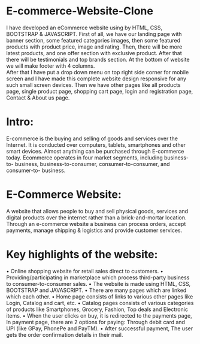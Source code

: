 # E-commerce-Website-Clone

I have developed an eCommerce website using by HTML, CSS, BOOTSTRAP &amp; JAVASCRIPT. First of all, we have our landing page with banner section, some featured categories images, then some featured products with product price, image and rating. Then, there will be more latest products, and one offer section with exclusive product. After that there will be testimonials and top brands section. At the bottom of website we will make footer with 4 columns.  
After that I have put a drop down menu on top right side corner for mobile screen and I have made this complete website design responsive for any such small screen devices. Then we have other pages like all products page, single product page, shopping cart page, login and registration page, Contact &amp; About us page.


# Intro:

E-commerce is the buying and selling of goods and services over the Internet. It is conducted over computers, tablets, smartphones and other smart devices.
Almost anything can be purchased through E-commerce today.
Ecommerce operates in four market segments, including business-to- business, business-to-consumer, consumer-to-consumer, and consumer-to- business.


# E-Commerce Website:

A website that allows people to buy and sell physical goods, services and digital products over the internet rather than a brick-and-mortar location.
Through an e-commerce website a business can process orders, accept payments, manage shipping & logistics and provide customer services.


# Key highlights of the website:

•	Online shopping website for retail sales direct to customers.
•	Providing/participating in marketplace which process third-party business to consumer-to-consumer sales.
•	The website is made using HTML, CSS, BOOTSTRAP and JAVASCRIPT.
•	There are many pages which are linked which each other.
•	Home page consists of links to various other pages like Login, Catalog and cart, etc.
•	Catalog pages consists of various categories of products like Smartphones, Grocery, Fashion, Top deals and Electronic items.
•	When the user clicks on buy, it is redirected to the payments page, In payment page, there are 2 options for paying: Through debit card and UPI (like GPay, 
  PhonePe and PayTM).
•	After successful payment, The user gets the order confirmation details in their mail.

